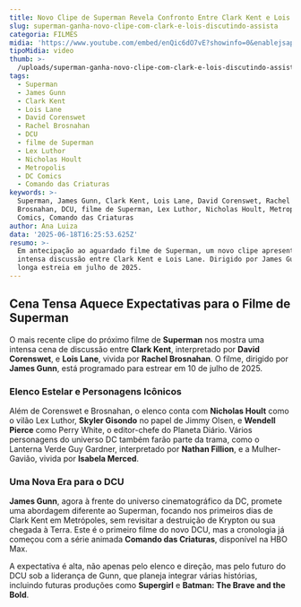 ```yaml
---
title: Novo Clipe de Superman Revela Confronto Entre Clark Kent e Lois Lane
slug: superman-ganha-novo-clipe-com-clark-e-lois-discutindo-assista
categoria: FILMES
midia: 'https://www.youtube.com/embed/enQic6dO7vE?showinfo=0&enablejsapi=1'
tipoMidia: video
thumb: >-
  /uploads/superman-ganha-novo-clipe-com-clark-e-lois-discutindo-assista-thumb.png
tags:
  - Superman
  - James Gunn
  - Clark Kent
  - Lois Lane
  - David Corenswet
  - Rachel Brosnahan
  - DCU
  - filme de Superman
  - Lex Luthor
  - Nicholas Hoult
  - Metropolis
  - DC Comics
  - Comando das Criaturas
keywords: >-
  Superman, James Gunn, Clark Kent, Lois Lane, David Corenswet, Rachel
  Brosnahan, DCU, filme de Superman, Lex Luthor, Nicholas Hoult, Metropolis, DC
  Comics, Comando das Criaturas
author: Ana Luiza
data: '2025-06-18T16:25:53.625Z'
resumo: >-
  Em antecipação ao aguardado filme de Superman, um novo clipe apresenta uma
  intensa discussão entre Clark Kent e Lois Lane. Dirigido por James Gunn, o
  longa estreia em julho de 2025.
---
```


## Cena Tensa Aquece Expectativas para o Filme de Superman

<blockquote class="twitter-tweet"><a href="https://twitter.com/user/status/1935085362503991618"></a></blockquote>

O mais recente clipe do próximo filme de **Superman** nos mostra uma intensa cena de discussão entre **Clark Kent**, interpretado por **David Corenswet**, e **Lois Lane**, vivida por **Rachel Brosnahan**. O filme, dirigido por **James Gunn**, está programado para estrear em 10 de julho de 2025.

### Elenco Estelar e Personagens Icônicos

Além de Corenswet e Brosnahan, o elenco conta com **Nicholas Hoult** como o vilão Lex Luthor, **Skyler Gisondo** no papel de Jimmy Olsen, e **Wendell Pierce** como Perry White, o editor-chefe do Planeta Diário. Vários personagens do universo DC também farão parte da trama, como o Lanterna Verde Guy Gardner, interpretado por **Nathan Fillion**, e a Mulher-Gavião, vivida por **Isabela Merced**.

### Uma Nova Era para o DCU

**James Gunn**, agora à frente do universo cinematográfico da DC, promete uma abordagem diferente ao Superman, focando nos primeiros dias de Clark Kent em Metrópoles, sem revisitar a destruição de Krypton ou sua chegada à Terra. Este é o primeiro filme do novo DCU, mas a cronologia já começou com a série animada **Comando das Criaturas**, disponível na HBO Max.

A expectativa é alta, não apenas pelo elenco e direção, mas pelo futuro do DCU sob a liderança de Gunn, que planeja integrar várias histórias, incluindo futuras produções como **Supergirl** e **Batman: The Brave and the Bold**.
